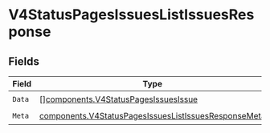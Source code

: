 # V4StatusPagesIssuesListIssuesResponse


## Fields

| Field                                                                                                                        | Type                                                                                                                         | Required                                                                                                                     | Description                                                                                                                  |
| ---------------------------------------------------------------------------------------------------------------------------- | ---------------------------------------------------------------------------------------------------------------------------- | ---------------------------------------------------------------------------------------------------------------------------- | ---------------------------------------------------------------------------------------------------------------------------- |
| `Data`                                                                                                                       | [][components.V4StatusPagesIssuesIssue](../../models/components/v4statuspagesissuesissue.md)                                 | :heavy_check_mark:                                                                                                           | N/A                                                                                                                          |
| `Meta`                                                                                                                       | [components.V4StatusPagesIssuesListIssuesResponseMeta](../../models/components/v4statuspagesissueslistissuesresponsemeta.md) | :heavy_check_mark:                                                                                                           | N/A                                                                                                                          |